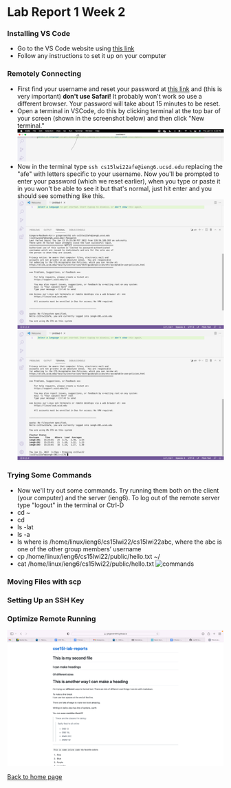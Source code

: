 # Lab Report 1 Week 2

### Installing VS Code
- Go to the VS Code website using [this link](https://code.visualstudio.com)
- Follow any instructions to set it up on your computer 

### Remotely Connecting
- First find your username and reset your password at [this link](https://sdacs.ucsd.edu/~icc/index.php) and (this is very important) **don't use Safari!** It probably won't work so use a different browser. Your password will take about 15 minutes to be reset.
- Open a terminal in VSCode, do this by clicking terminal at the top bar of your screen (shown in the screenshot below) and then click "New terminal."
![terminal demo](/terminal.png)
- Now in the terminal type `ssh cs15lwi22afe@ieng6.ucsd.edu` replacing the "afe" with letters specific to your username. Now you'll be prompted to enter your password (which we reset earlier), when you type or paste it in you won't be able to see it but that's normal, just hit enter and you should see something like this.
![ssh 1](/remote1.png)
![ssh 2](/remote2.png)

### Trying Some Commands 
- Now we'll try out some commands. Try running them both on the client (your computer) and the server (ieng6). To log out of the remote server type "logout" in the terminal or Ctrl-D
- cd ~
- cd
- ls -lat
- ls -a
- ls <directory> where <directory> is /home/linux/ieng6/cs15lwi22/cs15lwi22abc, where the abc is one of the other group members’ username
- cp /home/linux/ieng6/cs15lwi22/public/hello.txt ~/
- cat /home/linux/ieng6/cs15lwi22/public/hello.txt
![commands](/)

### Moving Files with scp

### Setting Up an SSH Key

### Optimize Remote Running

![Screenshot of my website](/exampleScreenShot.png)

[Back to home page](index.html)
